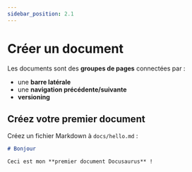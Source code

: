 ```yaml
---
sidebar_position: 2.1
---
```


# Créer un document

Les documents sont des **groupes de pages** connectées par :

- une **barre latérale**
- une **navigation précédente/suivante**
- **versioning**

## Créez votre premier document

Créez un fichier Markdown à `docs/hello.md` :

```md title="docs/hello.md"
# Bonjour

Ceci est mon **premier document Docusaurus** !
```